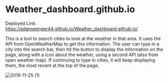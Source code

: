# Weather_dashboard.github.io

Deployed Link: https://adamwenger44.github.io/Weather_dashboard.github.io/

This is a tool to search cities to look at the weather in that area.  It uses the API from OpenWeatherMap to get this information.  The user can type in a city into the search bar, then hit the button to display the information on the page, along with a icon about the weather, using a second API (also from open weather map).  If continuing to type in cities, it will keep displaying them, the most recent at the top of the page.

![2019-11-25 (1)](https://user-images.githubusercontent.com/55032432/69590443-5e567900-0fa4-11ea-8d18-dd40a6c22fd3.png)
